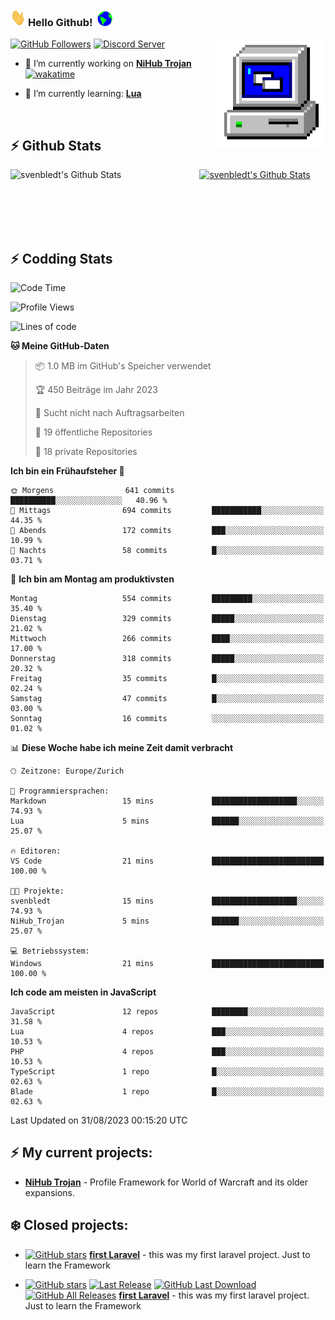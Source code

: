 ### <img src="https://github.com/svenbledt/svenbledt/blob/main/Assets/Hi.gif" height="28" width="24"> **Hello Github!** &nbsp;<img src="https://github.com/svenbledt/svenbledt/blob/main/Assets/Earth.gif" height="24" width="24">
[![GitHub Followers](https://img.shields.io/github/followers/svenbledt?label=Follow&style=flat-squaree&logo=github&labelColor=black&color=black&cacheSeconds=5)](https://github.com/svenbledt)
[![Discord Server](https://img.shields.io/discord/396973077478768653?style=flat-squeree&logo=discord&logoColor=white&label=Trojan%20Rotations%20Server&labelColor=black&color=gray&cacheSeconds=3650)](https://discord.gg/c6GZKjVhxw)
<img align="right" alt="PC GIF" src="https://github.com/svenbledt/svenbledt/blob/main/Assets/PC.gif" width="175" />

<p>

 - 🔭 I’m currently working on **[NiHub Trojan](https://github.com/svenbledt/NiHub_Trojan)** [![wakatime](https://wakatime.com/badge/user/eb1cebc0-6a00-4f39-ab37-6770a4331515/project/0a5573a9-fa5d-4b9d-81af-c0e7e4aeb9b8.svg)](https://wakatime.com/badge/user/eb1cebc0-6a00-4f39-ab37-6770a4331515/project/0a5573a9-fa5d-4b9d-81af-c0e7e4aeb9b8)

 - 🌱 I’m currently learning: **[Lua](https://www.lua.org/)**
 
</p>

<br>

## :zap: Github Stats

<a href="https://github.com/svenbledt">
  <img align="left" src="https://github-readme-stats.vercel.app/api?username=svenbledt&show_icons=true&title_color=c9d1d9&icon_color=58a6da&text_color=c9d1d9&bg_color=0d1117&hide=issues" alt="svenbledt's Github Stats" width="60%">
 </a>
 <a href="https://github.com/svenbledt">
 <img src="https://github-readme-stats.vercel.app/api/top-langs/?username=svenbledt&show_icons=true&title_color=c9d1d9&icon_color=58a6da&text_color=c9d1d9&bg_color=0d1117" alt="svenbledt's Github Stats" width="35%">
 </a>

<br> <br> <br> <br> 
## :zap: Codding Stats

<!--START_SECTION:waka-->
![Code Time](http://img.shields.io/badge/Code%20Time-1%20hr%2027%20mins-blue)

![Profile Views](http://img.shields.io/badge/Profilansichten-86-blue)

![Lines of code](https://img.shields.io/badge/Seit%20Hallo%20Welt%20habe%20ich%20geschrieben-8.3%20million%20Codezeilen-blue)

**🐱 Meine GitHub-Daten** 

> 📦 1.0 MB im GitHub's Speicher verwendet 
 > 
> 🏆 450 Beiträge im Jahr 2023
 > 
> 🚫 Sucht nicht nach Auftragsarbeiten
 > 
> 📜 19 öffentliche Repositories 
 > 
> 🔑 18 private Repositories 
 > 
**Ich bin ein Frühaufsteher 🐤** 

```text
🌞 Morgens                641 commits         ██████████░░░░░░░░░░░░░░░   40.96 % 
🌆 Mittags                694 commits         ███████████░░░░░░░░░░░░░░   44.35 % 
🌃 Abends                 172 commits         ███░░░░░░░░░░░░░░░░░░░░░░   10.99 % 
🌙 Nachts                 58 commits          █░░░░░░░░░░░░░░░░░░░░░░░░   03.71 % 
```
📅 **Ich bin am Montag am produktivsten** 

```text
Montag                   554 commits         █████████░░░░░░░░░░░░░░░░   35.40 % 
Dienstag                 329 commits         █████░░░░░░░░░░░░░░░░░░░░   21.02 % 
Mittwoch                 266 commits         ████░░░░░░░░░░░░░░░░░░░░░   17.00 % 
Donnerstag               318 commits         █████░░░░░░░░░░░░░░░░░░░░   20.32 % 
Freitag                  35 commits          █░░░░░░░░░░░░░░░░░░░░░░░░   02.24 % 
Samstag                  47 commits          █░░░░░░░░░░░░░░░░░░░░░░░░   03.00 % 
Sonntag                  16 commits          ░░░░░░░░░░░░░░░░░░░░░░░░░   01.02 % 
```


📊 **Diese Woche habe ich meine Zeit damit verbracht** 

```text
🕑︎ Zeitzone: Europe/Zurich

💬 Programmiersprachen: 
Markdown                 15 mins             ███████████████████░░░░░░   74.93 % 
Lua                      5 mins              ██████░░░░░░░░░░░░░░░░░░░   25.07 % 

🔥 Editoren: 
VS Code                  21 mins             █████████████████████████   100.00 % 

🐱‍💻 Projekte: 
svenbledt                15 mins             ███████████████████░░░░░░   74.93 % 
NiHub_Trojan             5 mins              ██████░░░░░░░░░░░░░░░░░░░   25.07 % 

💻 Betriebssystem: 
Windows                  21 mins             █████████████████████████   100.00 % 
```

**Ich code am meisten in JavaScript** 

```text
JavaScript               12 repos            ████████░░░░░░░░░░░░░░░░░   31.58 % 
Lua                      4 repos             ███░░░░░░░░░░░░░░░░░░░░░░   10.53 % 
PHP                      4 repos             ███░░░░░░░░░░░░░░░░░░░░░░   10.53 % 
TypeScript               1 repo              █░░░░░░░░░░░░░░░░░░░░░░░░   02.63 % 
Blade                    1 repo              █░░░░░░░░░░░░░░░░░░░░░░░░   02.63 % 
```




 Last Updated on 31/08/2023 00:15:20 UTC
<!--END_SECTION:waka-->


## :zap: My current projects:

 - [**NiHub Trojan**](https://github.com/svenbledt/NiHub_Trojan)  - Profile Framework for World of Warcraft and its older expansions.


## :snowflake: Closed projects:
  
- [![GitHub stars](https://img.shields.io/github/stars/svenbledt/first-laravel?style=flat-square)](https://github.com/svenbledt/first-laravel)
 [**first Laravel**](https://github.com/svenbledt/first-laravel)  - this was my first laravel project. Just to learn the Framework

- [![GitHub stars](https://img.shields.io/github/stars/svenbledt/startup-bs?style=flat-square)](https://github.com/svenbledt/startup-bs)
[![Last Release](https://img.shields.io/github/v/release/svenbledt/startup-bs?style=flat-square)](https://github.com/svenbledt/startup-bs)
[![GitHub Last Download](https://img.shields.io/github/downloads/svenbledt/startup-bs/v1.1.0/total?style=flat-square)](https://github.com/svenbledt/startup-bs/releases/tag/v1.1.0)
[![GitHub All Releases](https://img.shields.io/github/downloads/svenbledt/startup-bs/total?style=flat-square)](https://github.com/svenbledt/startup-bs/releases)
 [**first Laravel**](https://github.com/svenbledt/startup-bs)  - this was my first laravel project. Just to learn the Framework